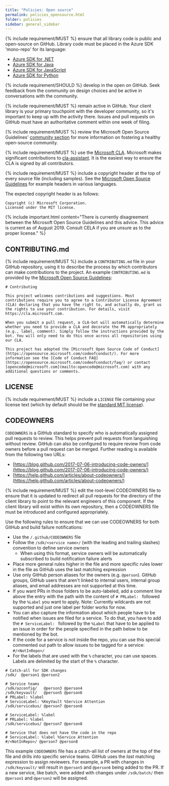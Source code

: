 ```yaml
---
title: "Policies: Open source"
permalink: policies_opensource.html
folder: policies
sidebar: general_sidebar
---
```


{% include requirement/MUST %} ensure that all library code is public and open-source on GitHub. Library code must be placed in the Azure SDK 'mono-repo' for its language:

* [Azure SDK for .NET](https://github.com/Azure/azure-sdk-for-net)
* [Azure SDK for Java](https://github.com/Azure/azure-sdk-for-java)
* [Azure SDK for JavaScript](https://github.com/Azure/azure-sdk-for-js)
* [Azure SDK for Python](https://github.com/Azure/azure-sdk-for-python)

{% include requirement/SHOULD %} develop in the open on GitHub. Seek feedback from the community on design choices and be active in conversations with the community.

{% include requirement/MUST %} remain active in GitHub. Your client library is your primary touchpoint with the developer community, so it's important to keep up with the activity there. Issues and pull requests on GitHub must have an authoritative comment within one week of filing.

{% include requirement/MUST %} review the Microsoft Open Source Guidelines' [community section](https://docs.opensource.microsoft.com/releasing/foster-your-community.html) for more information on fostering a healthy open-source community.

{% include requirement/MUST %} use the [Microsoft CLA](https://cla.opensource.microsoft.com/). Microsoft makes significant contributions to [cla-assistant](https://cla-assistant.io/). It is the easiest way to ensure the CLA is signed by all contributors.

{% include requirement/MUST %} include a copyright header at the top of every source file (including samples). See the [Microsoft Open Source Guidelines](https://docs.opensource.microsoft.com/releasing/copyright-headers.html) for example headers in various languages.

The expected copyright header is as follows:

```fundamental
Copyright (c) Microsoft Corporation.
Licensed under the MIT license.
```

{% include important.html content="There is currently disagreement between the Microsoft Open Source Guidelines and this advice.  This advice is current as of August 2019.  Consult CELA if you are unsure as to the proper license." %}

## CONTRIBUTING.md

{% include requirement/MUST %} include a `CONTRIBUTING.md` file in your GitHub repository, using it to describe the process by which contributors can make contributions to the project.  An example `CONTRIBUTING.md` is provided by the [Microsoft Open Source Guidelines](https://docs.opensource.microsoft.com/releasing/overview.html):

```
# Contributing

This project welcomes contributions and suggestions. Most contributions require you to agree to a Contributor License Agreement (CLA) declaring that you have the right to, and actually do, grant us the rights to use your contribution. For details, visit https://cla.microsoft.com.

When you submit a pull request, a CLA-bot will automatically determine whether you need to provide a CLA and decorate the PR appropriately (e.g., label, comment). Simply follow the instructions provided by the bot. You will only need to do this once across all repositories using our CLA.

This project has adopted the [Microsoft Open Source Code of Conduct](https://opensource.microsoft.com/codeofconduct/). For more information see the [Code of Conduct FAQ](https://opensource.microsoft.com/codeofconduct/faq/) or contact [opencode@microsoft.com](mailto:opencode@microsoft.com) with any additional questions or comments.
```

## LICENSE

{% include requirement/MUST %} include a `LICENSE` file containing your license text (which by default should be the [standard MIT license](https://docs.opensource.microsoft.com/releasing/overview.html#license-files)).

## CODEOWNERS

`CODEOWNERS` is a GitHub standard to specify who is automatically assigned pull requests to review. This helps prevent pull requests from languishing without review. GitHub can also be configured to require review from code owners before a pull request can be merged. Further reading is available from the following two URLs:

- [https://blog.github.com/2017-07-06-introducing-code-owners/](https://blog.github.com/2017-07-06-introducing-code-owners/)
- [https://help.github.com/articles/about-codeowners/](https://help.github.com/articles/about-codeowners/)

{% include requirement/MUST %} edit the root-level CODEOWNERS file to ensure that it is updated to redirect all pull requests for the directory of the client library to point to the relevant engineers of this component. If the client library will exist within its own repository, then a CODEOWNERS file must be introduced and configured appropriately.

Use the following rules to ensure that we can use CODEOWNERS for both GitHub and build failure notifications: 

* Use the `/.github/CODEOWNERS` file
* Follow the `/sdk/<service name>/` (with the leading and trailing slashes) convention to define service owners
  * When using this format, service owners will be automatically subscribed to build notification failure alerts
* Place more general rules higher in the file and more specific rules lower in the file as GitHub uses the last matching expression
* Use only GitHub person aliases for the owners (e.g. `@person`). GitHub groups, GitHub users that aren't linked to internal users, internal group aliases, and email addresses are not supported at this time.
* If you want PRs in those folders to be auto-labeled, add a comment line above the entry with the path with the content of `# PRLabel: ` followed by the `%Label` you want to apply. Note: Currently wildcards are not supported and just one label per folder works for now.
* You can also capture the information about which people have to be notified when issues are filed for a service. To do that, you have to add the `# ServiceLabel: ` followed by the `%Label` that have to be applied to an issue in order for the people specified in the path below to be mentioned by the bot. 
* If the code for a service is not inside the repo, you can use this special commented out path to allow issues to be tagged for a service: `#/<NotInRepo>/`
* For the labels that are used with the `%` character, you can use spaces. Labels are delimited by the start of the `%` character.

```gitignore
# Catch-all for SDK changes
/sdk/  @person1 @person2

# Service teams
/sdk/azconfig/   @person3 @person4
/sdk/keyvault/   @person5 @person6
# PRLabel: %label
# ServiceLabel: %KeyVault %Service Attention
/sdk/servicebus/ @person7 @person8

# ServiceLabel: %label
# PRLabel: %label
/sdk/servicebus/ @person7 @person8

# Service that does not have the code in the repo
# ServiceLabel: %label %Service Attention
#/<NotInRepo>/ @person7 @person8

```

This example `CODEOWNERS` file has a catch-all list of owners at the top of the file and drills into specific service teams. GitHub uses the *last* matching expression to assign reviewers. For example, a PR with changes in `/sdk/keyvault/` will result in `@person5` and `@person6` being added to the PR. If a new service, like batch, were added with changes under `/sdk/batch/` then `@person1` and `@person2` will be assigned.
